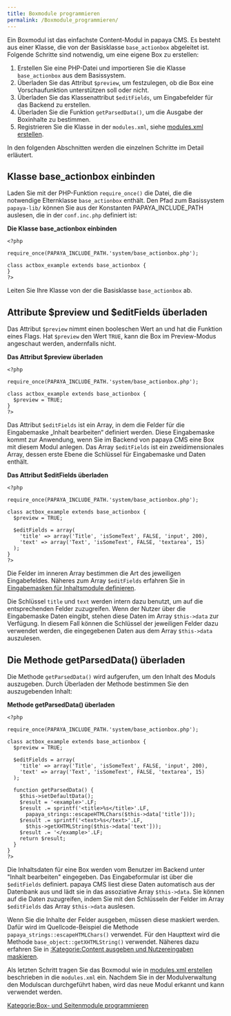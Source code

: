 ```yaml
---
title: Boxmodule programmieren
permalink: /Boxmodule_programmieren/
---
```


Ein Boxmodul ist das einfachste Content-Modul in papaya CMS. Es besteht aus einer Klasse, die von der Basisklasse `base_actionbox` abgeleitet ist. Folgende Schritte sind notwendig, um eine eigene Box zu erstellen:

1.  Erstellen Sie eine PHP-Datei und importieren Sie die Klasse `base_actionbox` aus dem Basissystem.
2.  Überladen Sie das Attribut `$preview`, um festzulegen, ob die Box eine Vorschaufunktion unterstützen soll oder nicht.
3.  Überladen Sie das Klassenattribut `$editFields`, um Eingabefelder für das Backend zu erstellen.
4.  Überladen Sie die Funktion `getParsedData()`, um die Ausgabe der Boxinhalte zu bestimmen.
5.  Registrieren Sie die Klasse in der `modules.xml`, siehe [modules.xml erstellen](/modules.xml_erstellen ).

In den folgenden Abschnitten werden die einzelnen Schritte im Detail erläutert.

Klasse base_actionbox einbinden
--------------------------------

Laden Sie mit der PHP-Funktion `require_once()` die Datei, die die notwendige Elternklasse `base_actionbox` enthält. Den Pfad zum Basissystem `papaya-lib/` können Sie aus der Konstanten PAPAYA_INCLUDE_PATH auslesen, die in der `conf.inc.php` definiert ist:

**Die Klasse base_actionbox einbinden**

~~~~ {.php}
<?php

require_once(PAPAYA_INCLUDE_PATH.'system/base_actionbox.php');

class actbox_example extends base_actionbox {
}
?>
~~~~

Leiten Sie Ihre Klasse von der die Basisklasse `base_actionbox` ab.

Attribute \$preview und \$editFields überladen
----------------------------------------------

Das Attribut `$preview` nimmt einen booleschen Wert an und hat die Funktion eines Flags. Hat `$preview` den Wert `TRUE`, kann die Box im Preview-Modus angeschaut werden, andernfalls nicht.

**Das Attribut \$preview überladen**

~~~~ {.php}
<?php

require_once(PAPAYA_INCLUDE_PATH.'system/base_actionbox.php');

class actbox_example extends base_actionbox {
  $preview = TRUE;
}
?>
~~~~

Das Attribut `$editFields` ist ein Array, in dem die Felder für die Eingabemaske „Inhalt bearbeiten“ definiert werden. Diese Eingabemaske kommt zur Anwendung, wenn Sie im Backend von papaya CMS eine Box mit diesem Modul anlegen. Das Array `$editFields` ist ein zweidimensionales Array, dessen erste Ebene die Schlüssel für Eingabemaske und Daten enthält.

**Das Attribut \$editFields überladen**

~~~~ {.php}
<?php

require_once(PAPAYA_INCLUDE_PATH.'system/base_actionbox.php');

class actbox_example extends base_actionbox {
  $preview = TRUE;

  $editFields = array(
    'title' => array('Title', 'isSomeText', FALSE, 'input', 200),
    'text' => array('Text', 'isSomeText', FALSE, 'textarea', 15)
  );
}
?>
~~~~

Die Felder im inneren Array bestimmen die Art des jeweiligen Eingabefeldes. Näheres zum Array `$editFields` erfahren Sie in [Eingabemasken für Inhaltsmodule definieren](/Eingabemasken_für_Inhaltsmodule_definieren ).

Die Schlüssel `title` und `text` werden intern dazu benutzt, um auf die entsprechenden Felder zuzugreifen. Wenn der Nutzer über die Eingabemaske Daten eingibt, stehen diese Daten im Array `$this->data` zur Verfügung. In diesem Fall können die Schlüssel der jeweiligen Felder dazu verwendet werden, die eingegebenen Daten aus dem Array `$this->data` auszulesen.

Die Methode getParsedData() überladen
-------------------------------------

Die Methode `getParsedData()` wird aufgerufen, um den Inhalt des Moduls auszugeben. Durch Überladen der Methode bestimmen Sie den auszugebenden Inhalt:

**Methode getParsedData() überladen**

~~~~ {.php}
<?php

require_once(PAPAYA_INCLUDE_PATH.'system/base_actionbox.php');

class actbox_example extends base_actionbox {
  $preview = TRUE;

  $editFields = array(
    'title' => array('Title', 'isSomeText', FALSE, 'input', 200),
    'text' => array('Text', 'isSomeText', FALSE, 'textarea', 15)
  );

  function getParsedData() {
    $this->setDefaultData();
    $result = '<example>'.LF;
    $result .= sprintf('<title>%s</title>'.LF,
      papaya_strings::escapeHTMLChars($this->data['title']));
    $result .= sprintf('<text>%s</text>'.LF,
      $this->getXHTMLString($this->data['text']));
    $result .= '</example>'.LF;
    return $result;
  }
}
?>
~~~~

Die Inhaltsdaten für eine Box werden vom Benutzer im Backend unter "Inhalt bearbeiten" eingegeben. Das Eingabeformular ist über die `$editFields` definiert. papaya CMS liest diese Daten automatisch aus der Datenbank aus und lädt sie in das assoziative Array `$this->data`. Sie können auf die Daten zuzugreifen, indem Sie mit den Schlüsseln der Felder im Array `$editFields` das Array `$this->data` auslesen.

Wenn Sie die Inhalte der Felder ausgeben, müssen diese maskiert werden. Dafür wird im Quellcode-Beispiel die Methode `papaya_strings::escapeHTMLChars()` verwendet. Für den Haupttext wird die Methode `base_object::getXHTMLString()` verwendet. Näheres dazu erfahren Sie in [:Kategorie:Content ausgeben und Nutzereingaben maskieren](/:export_de/Kategorie:Content_ausgeben_und_Nutzereingaben_maskieren ).

Als letzten Schritt tragen Sie das Boxmodul wie in [modules.xml erstellen](/modules.xml_erstellen ) beschrieben in die `modules.xml` ein. Nachdem Sie in der Modulverwaltung den Modulscan durchgeführt haben, wird das neue Modul erkannt und kann verwendet werden.

[Kategorie:Box- und Seitenmodule programmieren](export_de/Kategorie:Box-_und_Seitenmodule_programmieren )